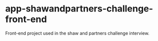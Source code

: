 # app-shawandpartners-challenge-front-end
Front-end project used in the shaw and partners challenge interview.
